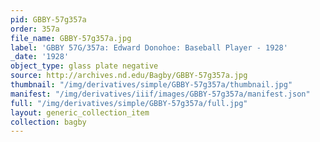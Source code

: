 ```yaml
---
pid: GBBY-57g357a
order: 357a
file_name: GBBY-57g357a.jpg
label: 'GBBY 57G/357a: Edward Donohoe: Baseball Player - 1928'
_date: '1928'
object_type: glass plate negative
source: http://archives.nd.edu/Bagby/GBBY-57g357a.jpg
thumbnail: "/img/derivatives/simple/GBBY-57g357a/thumbnail.jpg"
manifest: "/img/derivatives/iiif/images/GBBY-57g357a/manifest.json"
full: "/img/derivatives/simple/GBBY-57g357a/full.jpg"
layout: generic_collection_item
collection: bagby
---
```

